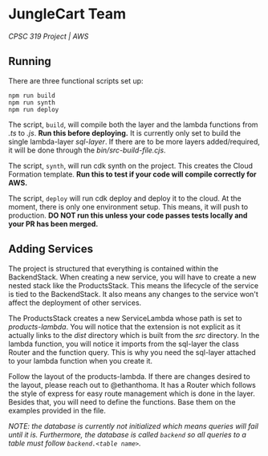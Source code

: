 # JungleCart Team
*CPSC 319 Project | AWS*

## Running

There are three functional scripts set up:
```
npm run build
npm run synth
npm run deploy
```

The script, ``build``, will compile both the layer and the lambda functions from *.ts* to *.js*. 
**Run this before deploying.**
It is currently only set to build the single lambda-layer *sql-layer*. 
If there are to be more layers added/required, it will be done through the *bin/src-build-file.cjs*.

The script, ``synth``, will run cdk synth on the project.
This creates the Cloud Formation template.
**Run this to test if your code will compile correctly for AWS.**

The script, ``deploy`` will run cdk deploy and deploy it to the cloud.
At the moment, there is only one environment setup.
This means, it will push to production.
**DO NOT run this unless your code passes tests locally and your PR has been merged.**

## Adding Services

The project is structured that everything is contained within the BackendStack.
When creating a new service, you will have to create a new nested stack like the ProductsStack.
This means the lifecycle of the service is tied to the BackendStack.
It also means any changes to the service won't affect the deployment of other services.

The ProductsStack creates a new ServiceLambda whose path is set to *products-lambda*.
You will notice that the extension is not explicit as it actually links to the *dist* directory which is built from the *src* directory.
In the lambda function, you will notice it imports from the sql-layer the class Router and the function query.
This is why you need the sql-layer attached to your lambda function when you create it.

Follow the layout of the products-lambda.
If there are changes desired to the layout, please reach out to @ethanthoma.
It has a Router which follows the style of express for easy route management which is done in the layer.
Besides that, you will need to define the functions.
Base them on the examples provided in the file.

*NOTE: the database is currently not initialized which means queries will fail until it is. 
Furthermore, the database is called `backend` so all queries to a table must follow `backend.<table name>`.*
